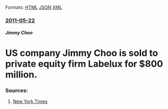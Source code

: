 
Formats: [HTML](/news/2011/05/22/us-company-jimmy-choo-is-sold-to-private-equity-firm-labelux-for-800-million.html)  [JSON](/news/2011/05/22/us-company-jimmy-choo-is-sold-to-private-equity-firm-labelux-for-800-million.json)  [XML](/news/2011/05/22/us-company-jimmy-choo-is-sold-to-private-equity-firm-labelux-for-800-million.xml)  

### [2011-05-22](/news/2011/05/22/index.md)

##### Jimmy Choo
# US company Jimmy Choo is sold to private equity firm Labelux for $800 million. 




### Sources:

1. [New York Times](http://dealbook.nytimes.com/2011/05/22/jimmy-choo-sold-to-labelux-for-about-800-million/?partner=rss&emc=rss)
